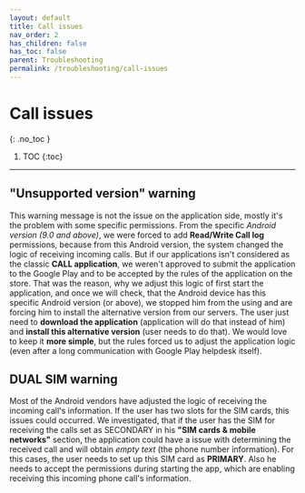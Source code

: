 ```yaml
---
layout: default
title: Call issues
nav_order: 2
has_children: false
has_toc: false
parent: Troubleshooting
permalink: /troubleshooting/call-issues
---
```


# Call issues
{: .no_toc }

1. TOC
{:toc}

---

## "Unsupported version" warning
This warning message is not the issue on the application side, mostly it's the problem with some specific permissions. From the specific _Android version (9.0 and above)_, we were forced to add **Read/Write Call log** permissions, because from this Android version, the system changed the logic of receiving incoming calls. But if our applications isn't considered as the classic **CALL application**, we weren't approved to submit the application to the Google Play and to be accepted by the rules of the application on the store. That was the reason, why we adjust this logic of first start the application, and once we will check, that the Android device has this specific Android version (or above), we stopped him from the using and are forcing him to install the alternative version from our servers. The user just need to **download the application** (application will do that instead of him) and **install this alternative version** (user needs to do that). We would love to keep it **more simple**, but the rules forced us to adjust the application logic (even after a long communication with Google Play helpdesk itself).

## DUAL SIM warning
Most of the Android vendors have adjusted the logic of receiving the incoming call's information. If the user has two slots for the SIM cards, this issues could occurred. We investigated, that if the user has the SIM for receiving the calls set as SECONDARY in his **"SIM cards & mobile networks"** section, the application could have a issue with determining the received call and will obtain _empty text_ (the phone number information). For this cases, the user needs to set up this SIM card as **PRIMARY**. Also he needs to accept the permissions during starting the app, which are enabling receiving this incoming phone call's information.